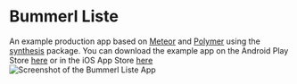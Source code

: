 # Bummerl Liste
An example production app based on [Meteor](https://www.meteor.com) and [Polymer](https://polymer-project.org) using the [synthesis](https://github.com/meteorwebcomponents/synthesis) package.
You can download the example app on the Android Play Store [here](https://play.google.com/store/apps/details?id=com.id1ao7ilgsftn4y1qajt89) or in the iOS App Store [here](https://itunes.apple.com/at/app/bummerl-liste/id955810133?mt=8)
![Screenshot of the Bummerl Liste App](https://pictr.com/images/2016/07/07/b4967e0ba45bc28e38c1a755c0f1a244.png)
